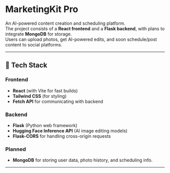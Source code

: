 # MarketingKit Pro

An AI-powered content creation and scheduling platform.  
The project consists of a **React frontend** and a **Flask backend**, with plans to integrate **MongoDB** for storage.  
Users can upload photos, get AI-powered edits, and soon schedule/post content to social platforms.

---

## 🚀 Tech Stack

### Frontend
- **React** (with Vite for fast builds)
- **Tailwind CSS** (for styling)
- **Fetch API** for communicating with backend

### Backend
- **Flask** (Python web framework)
- **Hugging Face Inference API** (AI image editing models)
- **Flask-CORS** for handling cross-origin requests

### Planned
- **MongoDB** for storing user data, photo history, and scheduling info.

---
